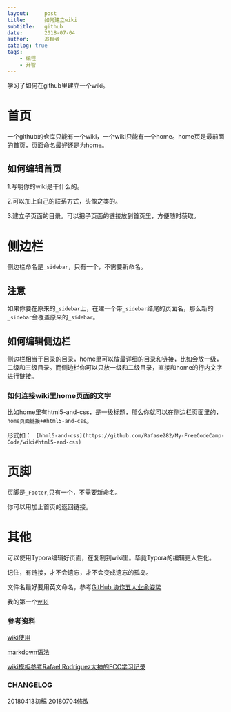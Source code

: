 ```yaml
---
layout:     post
title:      如何建立wiki
subtitle:   github
date:       2018-07-04
author:     追智者
catalog: true
tags:
    - 编程
    - 开智
---
```




学习了如何在github里建立一个wiki。

# 首页

一个github的仓库只能有一个wiki，一个wiki只能有一个home。home页是最前面的首页，页面命名最好还是为home。

## 如何编辑首页

1.写明你的wiki是干什么的。

2.可以加上自己的联系方式，头像之类的。

3.建立子页面的目录。可以把子页面的链接放到首页里，方便随时获取。


# 侧边栏

侧边栏命名是`_sidebar`，只有一个，不需要新命名。

## 注意
如果你要在原来的`_sidebar`上，在建一个带`_sidebar`结尾的页面名，那么新的`_sidebar`会覆盖原来的`_sidebar`。

## 如何编辑侧边栏

侧边栏相当于目录的目录，home里可以放最详细的目录和链接，比如会放一级，二级和三级目录。而侧边栏你可以只放一级和二级目录，直接和home的行内文字进行链接。

### 如何连接wiki里home页面的文字

比如home里有html5-and-css，是一级标题，那么你就可以在侧边栏页面里的，`home页面链接+#html5-and-css`。

形式如： ` [hhml5-and-css](https://github.com/Rafase282/My-FreeCodeCamp-Code/wiki#html5-and-css)`

# 页脚

页脚是`_Footer`,只有一个，不需要新命名。

你可以用加上首页的返回链接。

# 其他

可以使用Typora编辑好页面，在复制到wiki里。毕竟Typora的编辑更人性化。

记住，有链接，才不会遗忘，才不会变成遗忘的孤岛。

文件名最好要用英文命名，参考[GitHub 协作五大业余姿势](http://mp.weixin.qq.com/s/qvwmrlmcoQCwVbnugcWyhQ)


我的第一个[wiki](https://github.com/zilongxuan001/LearnFreecode/wiki)




### 参考资料

[wiki使用](https://lpd-ios.github.io/2017/07/11/GitHub-Wiki-Introduction/)

[markdown语法](http://wowubuntu.com/markdown/)

[wiki模板参考Rafael Rodriguez大神的FCC学习记录](https://github.com/Rafase282/My-FreeCodeCamp-Code/wiki)


### CHANGELOG
20180413初稿
20180704修改

